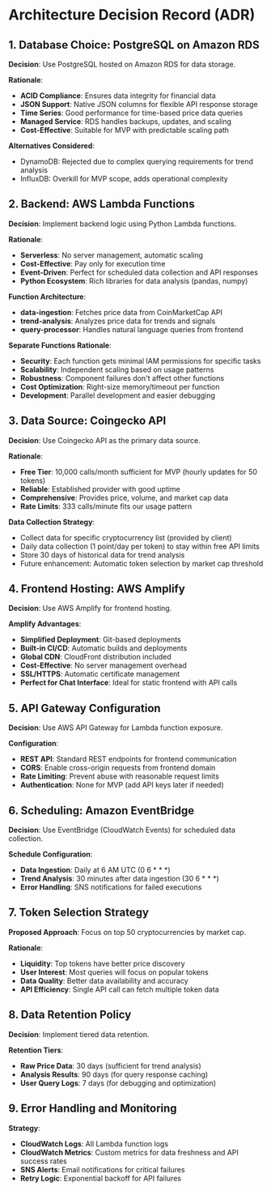 # Architecture Decision Record (ADR)

## 1. Database Choice: PostgreSQL on Amazon RDS

**Decision**: Use PostgreSQL hosted on Amazon RDS for data storage.

**Rationale**:
- **ACID Compliance**: Ensures data integrity for financial data
- **JSON Support**: Native JSON columns for flexible API response storage
- **Time Series**: Good performance for time-based price data queries
- **Managed Service**: RDS handles backups, updates, and scaling
- **Cost-Effective**: Suitable for MVP with predictable scaling path

**Alternatives Considered**:
- DynamoDB: Rejected due to complex querying requirements for trend analysis
- InfluxDB: Overkill for MVP scope, adds operational complexity

## 2. Backend: AWS Lambda Functions

**Decision**: Implement backend logic using Python Lambda functions.

**Rationale**:
- **Serverless**: No server management, automatic scaling
- **Cost-Effective**: Pay only for execution time
- **Event-Driven**: Perfect for scheduled data collection and API responses
- **Python Ecosystem**: Rich libraries for data analysis (pandas, numpy)

**Function Architecture**:
- **data-ingestion**: Fetches price data from CoinMarketCap API
- **trend-analysis**: Analyzes price data for trends and signals  
- **query-processor**: Handles natural language queries from frontend

**Separate Functions Rationale**:
- **Security**: Each function gets minimal IAM permissions for specific tasks
- **Scalability**: Independent scaling based on usage patterns
- **Robustness**: Component failures don't affect other functions
- **Cost Optimization**: Right-size memory/timeout per function
- **Development**: Parallel development and easier debugging

## 3. Data Source: Coingecko API

**Decision**: Use Coingecko API as the primary data source.

**Rationale**:
- **Free Tier**: 10,000 calls/month sufficient for MVP (hourly updates for 50 tokens)
- **Reliable**: Established provider with good uptime
- **Comprehensive**: Provides price, volume, and market cap data
- **Rate Limits**: 333 calls/minute fits our usage pattern

**Data Collection Strategy**:
- Collect data for specific cryptocurrency list (provided by client)
- Daily data collection (1 point/day per token) to stay within free API limits
- Store 30 days of historical data for trend analysis
- Future enhancement: Automatic token selection by market cap threshold

## 4. Frontend Hosting: AWS Amplify

**Decision**: Use AWS Amplify for frontend hosting.

**Amplify Advantages**:
- **Simplified Deployment**: Git-based deployments
- **Built-in CI/CD**: Automatic builds and deployments
- **Global CDN**: CloudFront distribution included
- **Cost-Effective**: No server management overhead
- **SSL/HTTPS**: Automatic certificate management
- **Perfect for Chat Interface**: Ideal for static frontend with API calls

## 5. API Gateway Configuration

**Decision**: Use AWS API Gateway for Lambda function exposure.

**Configuration**:
- **REST API**: Standard REST endpoints for frontend communication
- **CORS**: Enable cross-origin requests from frontend domain
- **Rate Limiting**: Prevent abuse with reasonable request limits
- **Authentication**: None for MVP (add API keys later if needed)

## 6. Scheduling: Amazon EventBridge

**Decision**: Use EventBridge (CloudWatch Events) for scheduled data collection.

**Schedule Configuration**:
- **Data Ingestion**: Daily at 6 AM UTC (0 6 * * *)
- **Trend Analysis**: 30 minutes after data ingestion (30 6 * * *)
- **Error Handling**: SNS notifications for failed executions

## 7. Token Selection Strategy

**Proposed Approach**: Focus on top 50 cryptocurrencies by market cap.

**Rationale**:
- **Liquidity**: Top tokens have better price discovery
- **User Interest**: Most queries will focus on popular tokens
- **Data Quality**: Better data availability and accuracy
- **API Efficiency**: Single API call can fetch multiple token data



## 8. Data Retention Policy

**Decision**: Implement tiered data retention.

**Retention Tiers**:
- **Raw Price Data**: 30 days (sufficient for trend analysis)
- **Analysis Results**: 90 days (for query response caching)
- **User Query Logs**: 7 days (for debugging and optimization)

## 9. Error Handling and Monitoring

**Strategy**:
- **CloudWatch Logs**: All Lambda function logs
- **CloudWatch Metrics**: Custom metrics for data freshness and API success rates
- **SNS Alerts**: Email notifications for critical failures
- **Retry Logic**: Exponential backoff for API failures 